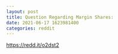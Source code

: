 ```yaml
--- 
layout: post 
title: Question Regarding Margin Shares: 
date: 2021-06-17 1623981400 
categories: reddit 
--- 
```

https://redd.it/o2dst2
